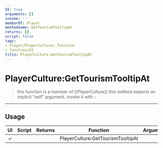 ```yaml
---
UI: true
arguments: []
invoke: ':'
memberOf: Player
methodname: GetTourismTooltipAt
returns: []
script: false
tags:
- Player/PlayerCulture/_function
- function/UI
title: PlayerCulture.GetTourismTooltipAt
---
```

# PlayerCulture:GetTourismTooltipAt
> this function is a member of [[PlayerCulture]]
> this method expects an implicit "self" argument. invoke it with `:`
-----
## Usage
|  UI | Script | Returns | Function | Arguments |
|:---:|:------:|-------:|:--------:|:---------|
|✓| ||PlayerCulture:GetTourismTooltipAt||
